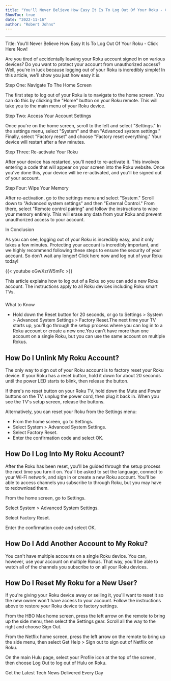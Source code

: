 ```yaml
---
title: "You'll Never Believe How Easy It Is To Log Out Of Your Roku - Click Here Now!"
ShowToc: true 
date: "2022-11-16"
author: "Robert Johns"
---
```

*****
Title: You'll Never Believe How Easy It Is To Log Out Of Your Roku - Click Here Now!

Are you tired of accidentally leaving your Roku account signed in on various devices? Do you want to protect your account from unauthorized access? Well, you're in luck because logging out of your Roku is incredibly simple! In this article, we'll show you just how easy it is.

Step One: Navigate To The Home Screen

The first step to log out of your Roku is to navigate to the home screen. You can do this by clicking the "Home" button on your Roku remote. This will take you to the main menu of your Roku device.

Step Two: Access Your Account Settings

Once you're on the home screen, scroll to the left and select "Settings." In the settings menu, select "System" and then "Advanced system settings." Finally, select "Factory reset" and choose "Factory reset everything." Your device will restart after a few minutes.

Step Three: Re-activate Your Roku

After your device has restarted, you'll need to re-activate it. This involves entering a code that will appear on your screen into the Roku website. Once you've done this, your device will be re-activated, and you'll be signed out of your account.

Step Four: Wipe Your Memory

After re-activation, go to the settings menu and select "System." Scroll down to "Advanced system settings" and then "External Control." From there, select "Remote control pairing" and follow the instructions to wipe your memory entirely. This will erase any data from your Roku and prevent unauthorized access to your account.

In Conclusion

As you can see, logging out of your Roku is incredibly easy, and it only takes a few minutes. Protecting your account is incredibly important, and we highly recommend following these steps to ensure the security of your account. So don't wait any longer! Click here now and log out of your Roku today!

{{< youtube oGwXzrW5mFc >}} 




This article explains how to log out of a Roku so you can add a new Roku account. The instructions apply to all Roku devices including Roku smart TVs.

 
### 
What to Know
 
- Hold down the Reset button for 20 seconds, or go to Settings > System > Advanced System Settings > Factory Reset.The next time your TV starts up, you'll go through the setup process where you can log in to a Roku account or create a new one.You can't have more than one account on a single Roku, but you can use the same account on multiple Rokus.

 
##   How Do I Unlink My Roku Account?  
 

The only way to sign out of your Roku account is to factory reset your Roku device. If your Roku has a reset button, hold it down for about 20 seconds until the power LED starts to blink, then release the button.

 

If there's no reset button on your Roku TV, hold down the Mute and Power buttons on the TV, unplug the power cord, then plug it back in. When you see the TV's setup screen, release the buttons.

 

Alternatively, you can reset your Roku from the Settings menu:

 
- From the home screen, go to Settings.
 - Select System > Advanced System Settings.
 - Select Factory Reset.
 - Enter the confirmation code and select OK.

 
##   How Do I Log Into My Roku Account?  
 

After the Roku has been reset, you'll be guided through the setup process the next time you turn it on. You'll be asked to set the language, connect to your Wi-Fi network, and sign in or create a new Roku account. You'll be able to access channels you subscribe to through Roku, but you may have to redownload them.

 

From the home screen, go to Settings.

 

Select System > Advanced System Settings.

 

Select Factory Reset.

 

Enter the confirmation code and select OK.

 
##   How Do I Add Another Account to My Roku?  
 

You can't have multiple accounts on a single Roku device. You can, however, use your account on multiple Rokus. That way, you'll be able to watch all of the channels you subscribe to on all your Roku devices.

 
##   How Do I Reset My Roku for a New User?  
 

If you're giving your Roku device away or selling it, you'll want to reset it so the new owner won't have access to your account. Follow the instructions above to restore your Roku device to factory settings.

 
From the HBO Max home screen, press the left arrow on the remote to bring up the side menu, then select the Settings gear. Scroll all the way to the right and choose Sign Out.
 
From the Netflix home screen, press the left arrow on the remote to bring up the side menu, then select Get Help > Sign out to sign out of Netflix on Roku.
 
On the main Hulu page, select your Profile icon at the top of the screen, then choose Log Out to log out of Hulu on Roku.
 

Get the Latest Tech News Delivered Every Day




